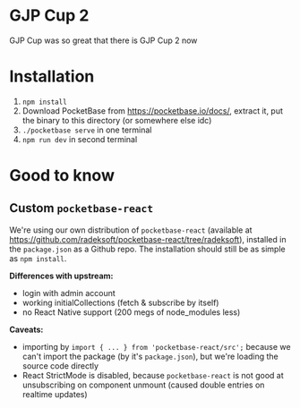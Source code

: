 # GJP Cup 2
GJP Cup was so great that there is GJP Cup 2 now

# Installation
1. `npm install`
2. Download PocketBase from https://pocketbase.io/docs/, extract it, put the binary to this directory (or somewhere else idc)
3. `./pocketbase serve` in one terminal
4. `npm run dev` in second terminal

# Good to know
## Custom `pocketbase-react`
We're using our own distribution of `pocketbase-react` (available at https://github.com/radeksoft/pocketbase-react/tree/radeksoft), installed in the `package.json` as a Github repo. The installation should still be as simple as `npm install`.

**Differences with upstream:**
- login with admin account
- working initialCollections (fetch & subscribe by itself)
- no React Native support (200 megs of node_modules less)

**Caveats:**
- importing by `import { ... } from 'pocketbase-react/src';` because we can't import the package (by it's `package.json`), but we're loading the source code directly
- React StrictMode is disabled, because `pocketbase-react` is not good at unsubscribing on component unmount (caused double entries on realtime updates)
